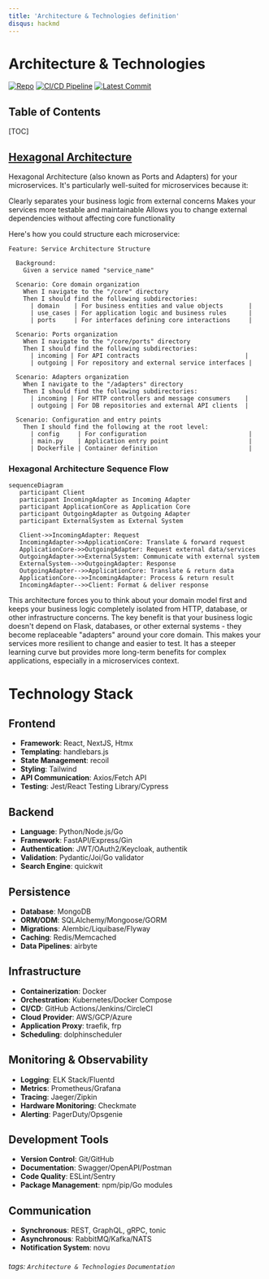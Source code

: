 ```yaml
---
title: 'Architecture & Technologies definition'
disqus: hackmd
---
```


Architecture & Technologies
===
[![Repo](https://img.shields.io/github/repo-size/asubaruwrxsti/flask_rework?label=Flask_Rework)](https://github.com/asubaruwrxsti/flask_rework)
[![CI/CD Pipeline](https://github.com/asubaruwrxsti/flask_rework/actions/workflows/main.yaml/badge.svg)](https://github.com/asubaruwrxsti/flask_rework/actions/workflows/main.yaml)
[![Latest Commit](https://img.shields.io/github/last-commit/asubaruwrxsti/flask_rework)](https://github.com/asubaruwrxsti/flask_rework/commits/main)

## Table of Contents

[TOC]

## [Hexagonal Architecture](https://www.geeksforgeeks.org/hexagonal-architecture-system-design/)

Hexagonal Architecture (also known as Ports and Adapters) for your microservices. It's particularly well-suited for microservices because it:

Clearly separates your business logic from external concerns
Makes your services more testable and maintainable
Allows you to change external dependencies without affecting core functionality

Here's how you could structure each microservice:
```gherkin=!
Feature: Service Architecture Structure

  Background:
    Given a service named "service_name"

  Scenario: Core domain organization
    When I navigate to the "/core" directory
    Then I should find the following subdirectories:
      | domain    | For business entities and value objects       |
      | use_cases | For application logic and business rules      |
      | ports     | For interfaces defining core interactions     |

  Scenario: Ports organization
    When I navigate to the "/core/ports" directory
    Then I should find the following subdirectories:
      | incoming | For API contracts                             |
      | outgoing | For repository and external service interfaces |

  Scenario: Adapters organization
    When I navigate to the "/adapters" directory
    Then I should find the following subdirectories:
      | incoming | For HTTP controllers and message consumers    |
      | outgoing | For DB repositories and external API clients  |

  Scenario: Configuration and entry points
    Then I should find the following at the root level:
      | config     | For configuration                            |
      | main.py    | Application entry point                      |
      | Dockerfile | Container definition                         |
```

### Hexagonal Architecture Sequence Flow

```mermaid
sequenceDiagram
   participant Client
   participant IncomingAdapter as Incoming Adapter
   participant ApplicationCore as Application Core
   participant OutgoingAdapter as Outgoing Adapter
   participant ExternalSystem as External System

   Client->>IncomingAdapter: Request
   IncomingAdapter->>ApplicationCore: Translate & forward request
   ApplicationCore->>OutgoingAdapter: Request external data/services
   OutgoingAdapter->>ExternalSystem: Communicate with external system
   ExternalSystem-->>OutgoingAdapter: Response
   OutgoingAdapter-->>ApplicationCore: Translate & return data
   ApplicationCore-->>IncomingAdapter: Process & return result
   IncomingAdapter-->>Client: Format & deliver response
```

This architecture forces you to think about your domain model first and keeps your business logic completely isolated from HTTP, database, or other infrastructure concerns.
The key benefit is that your business logic doesn't depend on Flask, databases, or other external systems - they become replaceable "adapters" around your core domain. This makes your services more resilient to change and easier to test.
It has a steeper learning curve but provides more long-term benefits for complex applications, especially in a microservices context.

# Technology Stack


## Frontend
- **Framework**: React, NextJS, Htmx
- **Templating**:  handlebars.js
- **State Management**: recoil
- **Styling**: Tailwind
- **API Communication**: Axios/Fetch API
- **Testing**: Jest/React Testing Library/Cypress

## Backend
- **Language**: Python/Node.js/Go
- **Framework**: FastAPI/Express/Gin
- **Authentication**: JWT/OAuth2/Keycloak, authentik
- **Validation**: Pydantic/Joi/Go validator
- **Search Engine**: quickwit

## Persistence
- **Database**: MongoDB
- **ORM/ODM**: SQLAlchemy/Mongoose/GORM
- **Migrations**: Alembic/Liquibase/Flyway
- **Caching**: Redis/Memcached
- **Data Pipelines**: airbyte

## Infrastructure
- **Containerization**: Docker
- **Orchestration**: Kubernetes/Docker Compose
- **CI/CD**: GitHub Actions/Jenkins/CircleCI
- **Cloud Provider**: AWS/GCP/Azure
- **Application Proxy**: traefik, frp
- **Scheduling**: dolphinscheduler

## Monitoring & Observability
- **Logging**: ELK Stack/Fluentd
- **Metrics**: Prometheus/Grafana
- **Tracing**: Jaeger/Zipkin
- **Hardware Monitoring**: Checkmate
- **Alerting**: PagerDuty/Opsgenie

## Development Tools
- **Version Control**: Git/GitHub
- **Documentation**: Swagger/OpenAPI/Postman
- **Code Quality**: ESLint/Sentry
- **Package Management**: npm/pip/Go modules

## Communication
- **Synchronous**: REST, GraphQL, gRPC, tonic
- **Asynchronous**: RabbitMQ/Kafka/NATS
- **Notification System**: novu

###### tags: `Architecture & Technologies` `Documentation`
